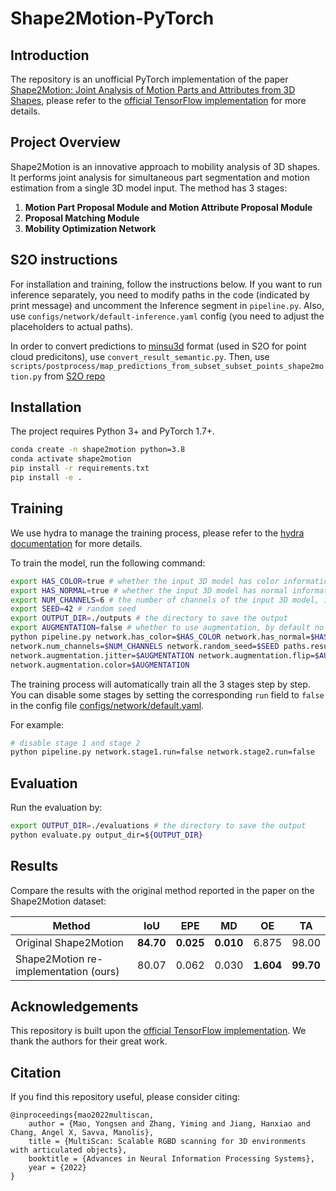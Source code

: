 # Shape2Motion-PyTorch

## Introduction

The repository is an unofficial PyTorch implementation of the paper [Shape2Motion: Joint Analysis of Motion Parts and Attributes from 3D Shapes](https://arxiv.org/abs/1903.03911), please refer to the [official TensorFlow implementation](https://github.com/wangxiaogang866/Shape2Motion) for more details.


## Project Overview

Shape2Motion is an innovative approach to mobility analysis of 3D shapes. It performs joint analysis for simultaneous part segmentation and motion estimation from a single 3D model input. The method has 3 stages:

1. **Motion Part Proposal Module and Motion Attribute Proposal Module**
2. **Proposal Matching Module**
3. **Mobility Optimization Network**

## S2O instructions

For installation and training, follow the instructions below. If you want to run inference separately, you need to modify paths in the code (indicated by print message) and uncomment the Inference segment in `pipeline.py`. Also, use `configs/network/default-inference.yaml` config (you need to adjust the placeholders to actual paths). 

In order to convert predictions to [minsu3d](https://github.com/3dlg-hcvc/minsu3d) format (used in S2O for point cloud predicitons), use `convert_result_semantic.py`. Then, use `scripts/postprocess/map_predictions_from_subset_subset_points_shape2motion.py` from [S2O repo](https://github.com/3dlg-hcvc/s2o)

## Installation

The project requires Python 3+ and PyTorch 1.7+.

```bash
conda create -n shape2motion python=3.8
conda activate shape2motion
pip install -r requirements.txt
pip install -e .
```

## Training

We use hydra to manage the training process, please refer to the [hydra documentation](https://hydra.cc/docs/intro/) for more details.

To train the model, run the following command:

```bash
export HAS_COLOR=true # whether the input 3D model has color information
export HAS_NORMAL=true # whether the input 3D model has normal information
export NUM_CHANNELS=6 # the number of channels of the input 3D model, in addition to xyz coordinates
export SEED=42 # random seed
export OUTPUT_DIR=./outputs # the directory to save the output
export AUGMENTATION=false # whether to use augmentation, by default no augmentation is used
python pipeline.py network.has_color=$HAS_COLOR network.has_normal=$HAS_NORMAL \
network.num_channels=$NUM_CHANNELS network.random_seed=$SEED paths.result_dir="${OUTPUT_DIR}" \
network.augmentation.jitter=$AUGMENTATION network.augmentation.flip=$AUGMENTATION network.augmentation.rotate=$AUGMENTATION \
network.augmentation.color=$AUGMENTATION
```

The training process will automatically train all the 3 stages step by step. You can disable some stages by setting the corresponding `run` field to `false` in the config file [configs/network/default.yaml](configs/network/default.yaml).

For example:
```bash
# disable stage 1 and stage 2
python pipeline.py network.stage1.run=false network.stage2.run=false
```

## Evaluation

Run the evaluation by:

```bash
export OUTPUT_DIR=./evaluations # the directory to save the output
python evaluate.py output_dir=${OUTPUT_DIR}
```

## Results

Compare the results with the original method reported in the paper on the Shape2Motion dataset:


| Method                             | IoU   | EPE   | MD    | OE    | TA    |
|------------------------------------|-------|-------|-------|-------|-------|
| Original Shape2Motion              | **84.70** | **0.025** | **0.010** | 6.875 | 98.00 |
| Shape2Motion re-implementation (ours) | 80.07 | 0.062 | 0.030 | **1.604** | **99.70** |

## Acknowledgements

This repository is built upon the [official TensorFlow implementation](https://github.com/wangxiaogang866/Shape2Motion).
We thank the authors for their great work.

## Citation

If you find this repository useful, please consider citing:

```
@inproceedings{mao2022multiscan,
    author = {Mao, Yongsen and Zhang, Yiming and Jiang, Hanxiao and Chang, Angel X, Savva, Manolis},
    title = {MultiScan: Scalable RGBD scanning for 3D environments with articulated objects},
    booktitle = {Advances in Neural Information Processing Systems},
    year = {2022}
}
```

